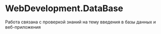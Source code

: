# WebDevelopment.DataBase
Работа связана с проверкой знаний на тему введения в базы данных и веб-приложения
